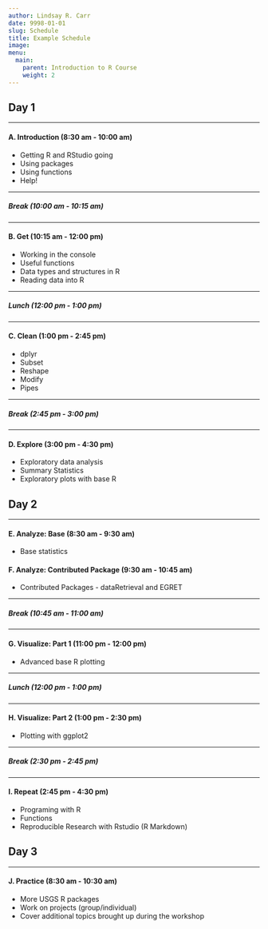 ```yaml
---
author: Lindsay R. Carr
date: 9998-01-01
slug: Schedule
title: Example Schedule
image: 
menu:
  main:
    parent: Introduction to R Course
    weight: 2
---
```

Day 1
-----

------------------------------------------------------------------------

#### A. Introduction (8:30 am - 10:00 am)

-   Getting R and RStudio going
-   Using packages
-   Using functions
-   Help!

------------------------------------------------------------------------

##### *Break (10:00 am - 10:15 am)*

------------------------------------------------------------------------

#### B. Get (10:15 am - 12:00 pm)

-   Working in the console
-   Useful functions
-   Data types and structures in R
-   Reading data into R

------------------------------------------------------------------------

##### *Lunch (12:00 pm - 1:00 pm)*

------------------------------------------------------------------------

#### C. Clean (1:00 pm - 2:45 pm)

-   dplyr
-   Subset
-   Reshape
-   Modify
-   Pipes

------------------------------------------------------------------------

##### *Break (2:45 pm - 3:00 pm)*

------------------------------------------------------------------------

#### D. Explore (3:00 pm - 4:30 pm)

-   Exploratory data analysis
-   Summary Statistics
-   Exploratory plots with base R

Day 2
-----

------------------------------------------------------------------------

#### E. Analyze: Base (8:30 am - 9:30 am)

-   Base statistics

#### F. Analyze: Contributed Package (9:30 am - 10:45 am)

-   Contributed Packages - dataRetrieval and EGRET

------------------------------------------------------------------------

##### *Break (10:45 am - 11:00 am)*

------------------------------------------------------------------------

#### G. Visualize: Part 1 (11:00 pm - 12:00 pm)

-   Advanced base R plotting

------------------------------------------------------------------------

##### *Lunch (12:00 pm - 1:00 pm)*

------------------------------------------------------------------------

#### H. Visualize: Part 2 (1:00 pm - 2:30 pm)

-   Plotting with ggplot2

------------------------------------------------------------------------

##### *Break (2:30 pm - 2:45 pm)*

------------------------------------------------------------------------

#### I. Repeat (2:45 pm - 4:30 pm)

-   Programing with R
-   Functions
-   Reproducible Research with Rstudio (R Markdown)

Day 3
-----

------------------------------------------------------------------------

#### J. Practice (8:30 am - 10:30 am)

-   More USGS R packages
-   Work on projects (group/individual)
-   Cover additional topics brought up during the workshop

